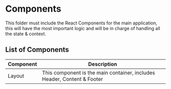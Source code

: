# Components

This folder must include the React Components for the main application, this will have the most important logic and will be in charge of handling all the state & context.

## List of Components

| Component | Description                                                             |
| --------- | ----------------------------------------------------------------------- |
| Layout    | This component is the main container, includes Header, Content & Footer |
